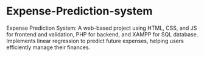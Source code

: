 # Expense-Prediction-system
Expense Prediction System: A web-based project using HTML, CSS, and JS for frontend and validation, PHP for backend, and XAMPP for SQL database. Implements linear regression to predict future expenses, helping users efficiently manage their finances.
